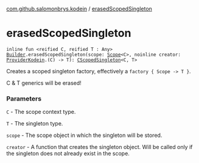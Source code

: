 [com.github.salomonbrys.kodein](index.md) / [erasedScopedSingleton](.)

# erasedScopedSingleton

`inline fun <reified C, reified T : Any> `[`Builder`](-kodein/-builder/index.md)`.erasedScopedSingleton(scope: `[`Scope`](-scope/index.md)`<C>, noinline creator: `[`ProviderKodein`](-provider-kodein/index.md)`.(C) -> T): `[`CScopedSingleton`](-c-scoped-singleton/index.md)`<C, T>`

Creates a scoped singleton factory, effectively a `factory { Scope -> T }`.

C &amp; T generics will be erased!

### Parameters

`C` - The scope context type.

`T` - The singleton type.

`scope` - The scope object in which the singleton will be stored.

`creator` - A function that creates the singleton object. Will be called only if the singleton does not already exist in the scope.